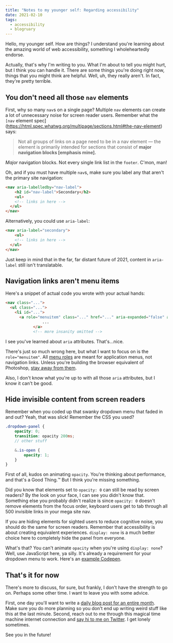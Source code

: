 ```yaml
---
title: "Notes to my younger self: Regarding accessibility"
date: 2021-02-10
tags:
  - accessibility
  - blogruary
---
```


Hello, my younger self. How are things? I understand you're learning about the amazing world of web accessibility, something I wholeheartedly endorse.

Actually, that's why I'm writing to you. What I'm about to tell you might hurt, but I think you can handle it. There are some things you're doing right now, things that you might think are helpful. Well, uh, they really aren't. In fact, they're pretty terrible.

## You don't need all those `nav` elements

First, why so many `nav`s on a single page? Multiple `nav` elements can create a lot of unnecessary noise for screen reader users. Remember what the `[nav` element spec](https://html.spec.whatwg.org/multipage/sections.html#the-nav-element) says:

> Not all groups of links on a page need to be in a nav element — the element is primarily intended for sections that consist of **major navigation blocks [emphasis mine].**

*Major* navigation blocks. Not every single link list in the `footer`. C'mon, man! 

Oh, and if you must have multiple `nav`s, make sure you label any that aren't the primary site navigation:

```html
<nav aria-labelledby="nav-label">
	<h2 id="nav-label">Secondary</h2>
	<ul>
    <!-- links in here -->
  </ul>
</nav>
```

Alternatively, you could use `aria-label`:

```html
<nav aria-label="secondary">
	<ul>
    <!-- links in here -->
  </ul>
</nav>
```

Just keep in mind that in the far, far distant future of 2021, content in `aria-label` still isn't translatable.

## Navigation links aren't menu items

Here's a snippet of actual code you wrote with your actual hands:

```html
<nav class="...">
  <ul class="...">
    <li id="...">
      <a role="menuitem" class="..." href="..." aria-expanded="false" aria-controls="..." aria-haspopup="true">
				...
			</a>
			<!-- more insanity omitted -->
```

I see you've learned about `aria` attributes. That's...nice.

There's just so much wrong here, but what I want to focus on is the `role="menuitem"`. All [menu roles](https://www.w3.org/TR/wai-aria-1.1/#menu) are meant for application menus, not navigation links. Unless you're building the browser equivalent of Photoshop, [stay away from them](https://adrianroselli.com/2017/10/dont-use-aria-menu-roles-for-site-nav.html).

Also, I don't know what you're up to with all those `aria` attributes, but I know it can't be good.

## Hide invisible content from screen readers

Remember when you coded up that swanky dropdown menu that faded in and out? Yeah, that was slick! Remember the CSS you used?

```scss
.dropdown-panel {
	opacity: 0;
	transition: opacity 200ms;
	// other stuff

	&.is-open {
		opacity: 1;
	}
}
```

First of all, kudos on animating `opacity`. You're thinking about performance, and that's a Good Thing.™ But I think you're missing something.

Did you know that elements set to `opacity: 0` can still be read by screen readers? By the look on your face, I can see you didn't know that. Something else you probably didn't realize is since `opacity: 0` doesn't remove elements from the focus order, keyboard users get to tab through all 500 invisible links in your mega site nav.

If you are hiding elements for sighted users to reduce cognitive noise, you should do the same for screen readers. Remember that accessibility is about creating equivalent experiences. `display: none` is a much better choice here to completely hide the panel from everyone. 

What's that? You can't animate `opacity` when you're using `display: none`? Well, use JavaScript here, ya silly. It's already a requirement for your dropdown menu to work. Here's an [example Codepen](https://codepen.io/falldowngoboone/pen/qBqaRvx?editors=0010).

## That's it for now

There's more to discuss, for sure, but frankly, I don't have the strength to go on. Perhaps some other time. I want to leave you with some advice.

First, one day you'll want to write a [daily blog post for an entire month](https://www.falldowngoboone.com/blog/blogruary-28-days-of-posting/). Make sure you do more planning so you don't end up writing weird stuff like this at the last minute. Second, reach out to me through this magical time machine internet connection and [say hi to me on Twitter](https://twitter.com/therealboone). I get lonely sometimes.

See you in the future!